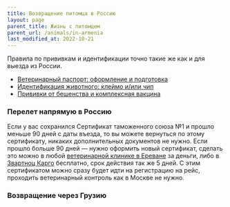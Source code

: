 ```yaml
---
title: Возвращение питомца в Россию
layout: page
parent_title: Жизнь с питомцем
parent_url: /animals/in-armenia
last_modified_at: 2022-10-21
---
```


Правила по прививкам и идентификации точно такие же как и для выезда из России.

- [Ветеринарный паспорт: оформление и подготовка](/animals/preparations#ветеринарный-паспорт)
- [Идентификация животного: клеймо и/или чип](/animals/preparations#идентификация-животного-клеймо-иили-чип)
- [Прививки от бешенства и комплексная вакцина](/animals/preparations#прививки-от-бешенства-и-комплексная-вакцина)

### Перелет напрямую в Россию

Если у вас сохранился Сертификат таможенного союза №1 и прошло меньше 90 дней с даты въезда, то вы можете вернуться
по этому сертификату, никаких дополнительных документов не нужно. Если прошло больше 90 дней — нужно оформить новый
сертификат, сделать это можно в любой [ветеринарной клинике в Ереване](vetclinics) за деньги, либо в
[Звартноц Карго](https://yandex.ru/maps/org/zvartnots_cargo_terminal/158938732784/) бесплатно, срок действия так же 5 дней.
С этим сертификатом можно сразу будет идти на регистрацию на рейс, проходить ветеринарный контроль как в Москве не нужно.

### Возвращение через Грузию

[//]: # (todo: Возвращение через Грузию)

